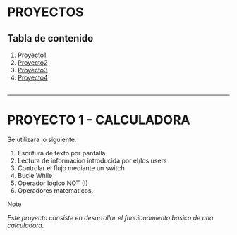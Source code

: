 # PROYECTOS
## Tabla de contenido
1. [Proyecto1](#proyecto-1---calculadora)
2. [Proyecto2](#)
3. [Proyecto3](#)
3. [Proyecto4](#)
<br></br>
---

# PROYECTO 1 - CALCULADORA
Se utilizara lo siguiente:
1. Escritura de texto por pantalla
2. Lectura de informacion introducida por el/los users
3. Controlar el flujo mediante un switch
4. Bucle While
5. Operador logico NOT (!)
6. Operadores matematicos.

> [!NOTE]
>
> _Este proyecto consiste en desarrollar el funcionamiento basico de una calculadora._